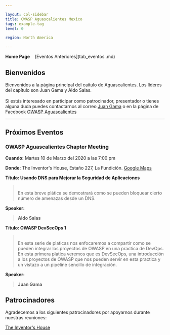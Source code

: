 ```yaml
---

layout: col-sidebar
title: OWASP Aguascalientes Mexico
tags: example-tag
level: 0

region: North America

---
```

<strong>Home Page</strong>
&nbsp;&nbsp;&nbsp;[Eventos Anteriores](tab_eventos .md)

Bienvenidos
---------------

Bienvenidos a la página principal del caítulo de Aguascalientes. Los líderes del capítulo son Juan Gama y Aldo Salas.
<br><br>
Si estás interesado en participar como patrocinador, presentador o
tienes alguna duda puedes contactarnos al correo [Juan Gama](mailto:juan.gama@owasp.org) o en la página de Facebook [OWASP Aguascalientes](https://www.facebook.com/OWASPAguascalientes/)
<hr/>

Próximos Eventos
---------------

### OWASP Aguascalientes Chapter Meeting

**Cuando:** Martes 10 de Marzo del 2020 a las 7:00 pm

**Donde:** The Inventor's House, Estaño 227, La Fundición. [Google Maps](https://www.google.com.mx/maps/place/The+Inventor's+House/@21.9008969,-102.3185788,17z/data=!3m1!4b1!4m2!3m1!1s0x8429ee8836a23da9:0x3db4cc1feb784d6d?hl=en) 

**Título: Usando DNS para Mejorar la Seguridad de Aplicaciones** 
<blockquote> 
<br>
En esta breve plática se demostrará como se pueden bloquear cierto número de amenazas desde un DNS.
</blockquote>

**Speaker:** 
<blockquote>
<b>Aldo Salas</b> 
</blockquote>

**Título: OWASP DevSecOps 1** 
<blockquote> 
<br>
En esta serie de platicas nos enfocaremos a compartir como se pueden integrar los proyectos de OWASP en una practica de DevOps. 
En esta primera platica veremos que es DevSecOps, una introducción a los proyectos de OWASP que nos pueden servir en esta practica y un vistazo a un pipeline sencillo de integración.
</blockquote>

**Speaker:** 
<blockquote>
<b>Juan Gama</b> 
</blockquote>

## Patrocinadores

Agradecemos a los siguientes patrocinadores por apoyarnos durante
nuestras reuniones:

[The Inventor's House](http://theinventorhouse.org/)

<!--
```
## Welcome
Include some information here about your chapter

## Participation
The Open Web Application Security Project (OWASP) is a nonprofit foundation that works to improve the security of software. All of our projects ,tools, documents, forums, and chapters are free and open to anyone interested in improving application security. 

Chapters are led by local leaders in accordance with the [Chapter Leader Handbook](/www-policy/rules-of-procedure/chapter-handbook). Financial contributions should only be made online using the authorized online donation button. To be a SPEAKER at ANY OWASP Chapter in the world simply review the [speaker agreement](/www-policy/speaker-agreement) and then contact the local chapter leader with details of what OWASP Project, independent research, or related software security topic you would like to present.

Everyone is welcome and encouraged to participate in our [Projects](/projects), [Local Chapters](/chapters), [Events](/events), [Online Groups](https://groups.google.com/a/owasp.com/){:target='_blank'}, and [Community Slack Channel](https://owasp.slack.com/){:target='_blank'}. We especially encourage diversity in all our initiatives. OWASP is a fantastic place to learn about application security, to network, and even to build your reputation as an expert. We also encourage you to be [become a member](/membership) or consider a [donation](/donate) to support our ongoing work.

## Local News
- Meeting Location
- Everyone is welcome to join us at our chapter meetings.

```
{info.md}

This separate file is where you should place links to your Google Group and Meetup page. It will be automatically rendered in the column sidebar.

{leaders.md}

Another separate file that should simply include each leaders name with mailto link as a list. It will also be automatically rendered in the column sidebar.

-->